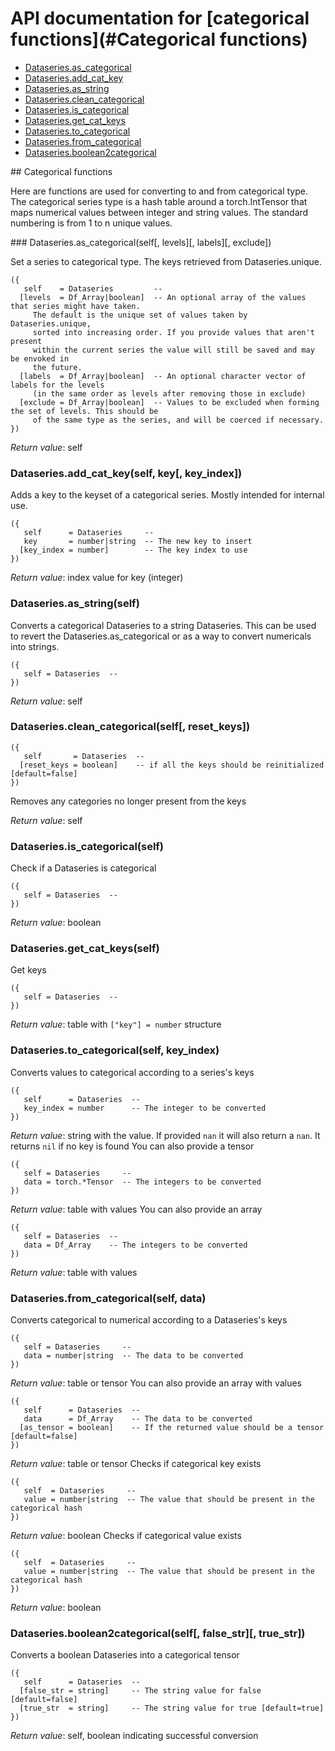 # API documentation for [categorical functions](#__Categorical functions__)
- [Dataseries.as_categorical](#Dataseries.as_categorical)
- [Dataseries.add_cat_key](#Dataseries.add_cat_key)
- [Dataseries.as_string](#Dataseries.as_string)
- [Dataseries.clean_categorical](#Dataseries.clean_categorical)
- [Dataseries.is_categorical](#Dataseries.is_categorical)
- [Dataseries.get_cat_keys](#Dataseries.get_cat_keys)
- [Dataseries.to_categorical](#Dataseries.to_categorical)
- [Dataseries.from_categorical](#Dataseries.from_categorical)
- [Dataseries.boolean2categorical](#Dataseries.boolean2categorical)

<a name="__Categorical functions__">
## Categorical functions

Here are functions are used for converting to and from categorical type. The
categorical series type is a hash table around a torch.IntTensor that maps
numerical values between integer and string values. The standard numbering is
from 1 to n unique values.

<a name="Dataseries.as_categorical">
### Dataseries.as_categorical(self[, levels][, labels][, exclude])

Set a series to categorical type. The keys retrieved from Dataseries.unique.

```
({
   self    = Dataseries         -- 
  [levels  = Df_Array|boolean]  -- An optional array of the values that series might have taken.
	 The default is the unique set of values taken by Dataseries.unique,
	 sorted into increasing order. If you provide values that aren't present
	 within the current series the value will still be saved and may be envoked in
	 the future.
  [labels  = Df_Array|boolean]  -- An optional character vector of labels for the levels
	 (in the same order as levels after removing those in exclude)
  [exclude = Df_Array|boolean]  -- Values to be excluded when forming the set of levels. This should be
	 of the same type as the series, and will be coerced if necessary.
})
```

_Return value_: self
<a name="Dataseries.add_cat_key">
### Dataseries.add_cat_key(self, key[, key_index])

Adds a key to the keyset of a categorical series. Mostly intended for internal use.

```
({
   self      = Dataseries     -- 
   key       = number|string  -- The new key to insert
  [key_index = number]        -- The key index to use
})
```

_Return value_: index value for key (integer)
	<a name="Dataseries.as_string">
### Dataseries.as_string(self)

Converts a categorical Dataseries to a string Dataseries. This can be used to revert
the Dataseries.as_categorical or as a way to convert numericals into strings.

```
({
   self = Dataseries  -- 
})
```

_Return value_: self
<a name="Dataseries.clean_categorical">
### Dataseries.clean_categorical(self[, reset_keys])

```
({
   self       = Dataseries  -- 
  [reset_keys = boolean]    -- if all the keys should be reinitialized [default=false]
})
```

Removes any categories no longer present from the keys

_Return value_: self
<a name="Dataseries.is_categorical">
### Dataseries.is_categorical(self)

Check if a Dataseries is categorical

```
({
   self = Dataseries  -- 
})
```

_Return value_: boolean
<a name="Dataseries.get_cat_keys">
### Dataseries.get_cat_keys(self)

Get keys

```
({
   self = Dataseries  -- 
})
```

_Return value_: table with `["key"] = number` structure
<a name="Dataseries.to_categorical">
### Dataseries.to_categorical(self, key_index)

Converts values to categorical according to a series's keys

```
({
   self      = Dataseries  -- 
   key_index = number      -- The integer to be converted
})
```

_Return value_: string with the value. If provided `nan` it will also
 return a `nan`. It returns `nil` if no key is found
You can also provide a tensor

```
({
   self = Dataseries     -- 
   data = torch.*Tensor  -- The integers to be converted
})
```

_Return value_: table with values
You can also provide an array

```
({
   self = Dataseries  -- 
   data = Df_Array    -- The integers to be converted
})
```

_Return value_: table with values
<a name="Dataseries.from_categorical">
### Dataseries.from_categorical(self, data)

Converts categorical to numerical according to a Dataseries's keys

```
({
   self = Dataseries     -- 
   data = number|string  -- The data to be converted
})
```

_Return value_: table or tensor
You can also provide an array with values

```
({
   self      = Dataseries  -- 
   data      = Df_Array    -- The data to be converted
  [as_tensor = boolean]    -- If the returned value should be a tensor [default=false]
})
```

_Return value_: table or tensor
Checks if categorical key exists

```
({
   self  = Dataseries     -- 
   value = number|string  -- The value that should be present in the categorical hash
})
```

_Return value_: boolean
Checks if categorical value exists

```
({
   self  = Dataseries     -- 
   value = number|string  -- The value that should be present in the categorical hash
})
```

_Return value_: boolean
<a name="Dataseries.boolean2categorical">
### Dataseries.boolean2categorical(self[, false_str][, true_str])

Converts a boolean Dataseries into a categorical tensor

```
({
   self      = Dataseries  -- 
  [false_str = string]     -- The string value for false [default=false]
  [true_str  = string]     -- The string value for true [default=true]
})
```

_Return value_: self, boolean indicating successful conversion